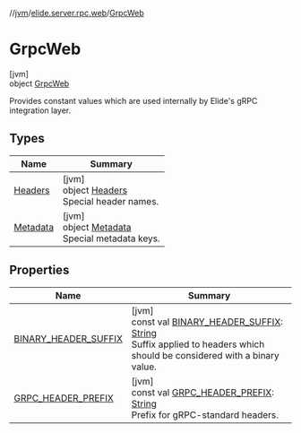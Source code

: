 //[jvm](../../../index.md)/[elide.server.rpc.web](../index.md)/[GrpcWeb](index.md)

# GrpcWeb

[jvm]\
object [GrpcWeb](index.md)

Provides constant values which are used internally by Elide's gRPC integration layer.

## Types

| Name | Summary |
|---|---|
| [Headers](-headers/index.md) | [jvm]<br>object [Headers](-headers/index.md)<br>Special header names. |
| [Metadata](-metadata/index.md) | [jvm]<br>object [Metadata](-metadata/index.md)<br>Special metadata keys. |

## Properties

| Name | Summary |
|---|---|
| [BINARY_HEADER_SUFFIX](-b-i-n-a-r-y_-h-e-a-d-e-r_-s-u-f-f-i-x.md) | [jvm]<br>const val [BINARY_HEADER_SUFFIX](-b-i-n-a-r-y_-h-e-a-d-e-r_-s-u-f-f-i-x.md): [String](https://kotlinlang.org/api/latest/jvm/stdlib/kotlin/-string/index.html)<br>Suffix applied to headers which should be considered with a binary value. |
| [GRPC_HEADER_PREFIX](-g-r-p-c_-h-e-a-d-e-r_-p-r-e-f-i-x.md) | [jvm]<br>const val [GRPC_HEADER_PREFIX](-g-r-p-c_-h-e-a-d-e-r_-p-r-e-f-i-x.md): [String](https://kotlinlang.org/api/latest/jvm/stdlib/kotlin/-string/index.html)<br>Prefix for gRPC-standard headers. |
